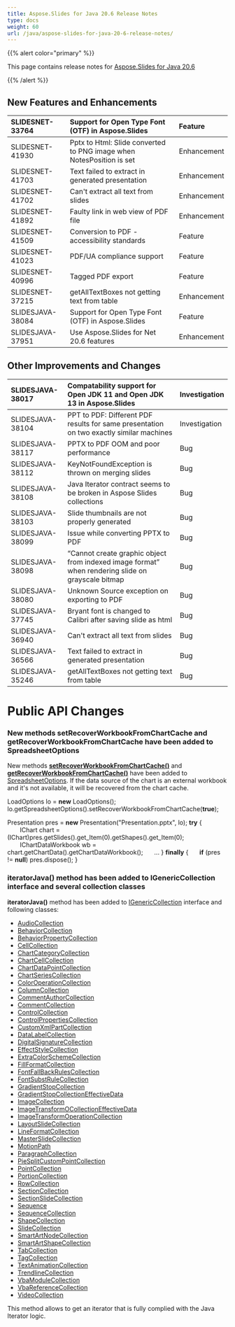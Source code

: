 ```yaml
---
title: Aspose.Slides for Java 20.6 Release Notes
type: docs
weight: 60
url: /java/aspose-slides-for-java-20-6-release-notes/
---
```


{{% alert color="primary" %}} 

This page contains release notes for [Aspose.Slides for Java 20.6](https://repository.aspose.com/repo/com/aspose/aspose-slides/20.6/)

{{% /alert %}} 
## **New Features and Enhancements**

|SLIDESNET-33764|Support for Open Type Font (OTF) in Aspose.Slides|Feature|
| :- | :- | :- |
|SLIDESNET-41930|Pptx to Html: Slide converted to PNG image when NotesPosition is set|Enhancement|
|SLIDESNET-41703|Text failed to extract in generated presentation|Enhancement|
|SLIDESNET-41702|Can't extract all text from slides|Enhancement|
|SLIDESNET-41892|Faulty link in web view of PDF file|Enhancement|
|SLIDESNET-41509|Conversion to PDF - accessibility standards|Feature|
|SLIDESNET-41023|PDF/UA compliance support|Feature|
|SLIDESNET-40996|Tagged PDF export|Feature|
|SLIDESNET-37215|getAllTextBoxes not getting text from table|Enhancement|
|SLIDESJAVA-38084|Support for Open Type Font (OTF) in Aspose.Slides|Feature|
|SLIDESJAVA-37951|Use Aspose.Slides for Net 20.6 features|Enhancement|
## **Other Improvements and Changes**

|SLIDESJAVA-38017|Compatability support for Open JDK 11 and Open JDK 13 in Aspose.Slides|Investigation|
| :- | :- | :- |
|SLIDESJAVA-38104|PPT to PDF: Different PDF results for same presentation on two exactly similar machines|Investigation|
|SLIDESJAVA-38117|PPTX to PDF OOM and poor performance|Bug|
|SLIDESJAVA-38112|KeyNotFoundException is thrown on merging slides|Bug|
|SLIDESJAVA-38108|Java Iterator contract seems to be broken in Aspose Slides collections|Bug|
|SLIDESJAVA-38103|Slide thumbnails are not properly generated|Bug|
|SLIDESJAVA-38099|Issue while converting PPTX to PDF|Bug|
|SLIDESJAVA-38098|“Cannot create graphic object from indexed image format” when rendering slide on grayscale bitmap|Bug|
|SLIDESJAVA-38080|Unknown Source exception on exporting to PDF|Bug|
|SLIDESJAVA-37745|Bryant font is changed to Calibri after saving slide as html|Bug|
|SLIDESJAVA-36940|Can't extract all text from slides|Bug|
|SLIDESJAVA-36566|Text failed to extract in generated presentation|Bug|
|SLIDESJAVA-35246|getAllTextBoxes not getting text from table|Bug|
# **Public API Changes**
### **New methods setRecoverWorkbookFromChartCache and getRecoverWorkbookFromChartCache have been added to SpreadsheetOptions**


New methods [**setRecoverWorkbookFromChartCache()**](https://apireference.aspose.com/slides/java/com.aspose.slides/SpreadsheetOptions#setRecoverWorkbookFromChartCache-boolean-) and [**getRecoverWorkbookFromChartCache()**](https://apireference.aspose.com/slides/java/com.aspose.slides/SpreadsheetOptions#getRecoverWorkbookFromChartCache--) have been added to [SpreadsheetOptions](https://apireference.aspose.com/slides/java/com.aspose.slides/SpreadsheetOptions). If the data source of the chart is an external workbook and it's not available, it will be recovered from the chart cache.

LoadOptions lo = **new** LoadOptions();
lo.getSpreadsheetOptions().setRecoverWorkbookFromChartCache(**true**);

Presentation pres = **new** Presentation("Presentation.pptx", lo);
**try** {
`    `IChart chart = (IChart)pres.getSlides().get_Item(0).getShapes().get_Item(0);
`    `IChartDataWorkbook wb = chart.getChartData().getChartDataWorkbook();
`   `...
} **finally** {
`   `**if** (pres != **null**) pres.dispose();
}
### **iteratorJava() method has been added to IGenericCollection interface and several collection classes**
**iteratorJava()** method has been added to [IGenericCollection](https://apireference.aspose.com/slides/java/com.aspose.slides/IGenericCollection) interface and following classes:

- [AudioCollection](https://apireference.aspose.com/slides/java/com.aspose.slides/AudioCollection#iteratorJava--)
- [BehaviorCollection](https://apireference.aspose.com/slides/java/com.aspose.slides/BehaviorCollection#iteratorJava--)
- [BehaviorPropertyCollection](https://apireference.aspose.com/slides/java/com.aspose.slides/BehaviorPropertyCollection#iteratorJava--)
- [CellCollection](https://apireference.aspose.com/slides/java/com.aspose.slides/CellCollection#iteratorJava--)
- [ChartCategoryCollection](https://apireference.aspose.com/slides/java/com.aspose.slides/ChartCategoryCollection#iteratorJava--)
- [ChartCellCollection](https://apireference.aspose.com/slides/java/com.aspose.slides/ChartCellCollection#iteratorJava--)
- [ChartDataPointCollection](https://apireference.aspose.com/slides/java/com.aspose.slides/ChartDataPointCollection#iteratorJava--)
- [ChartSeriesCollection](https://apireference.aspose.com/slides/java/com.aspose.slides/ChartSeriesCollection#iteratorJava--)
- [ColorOperationCollection](https://apireference.aspose.com/slides/java/com.aspose.slides/ColorOperationCollection#iteratorJava--)
- [ColumnCollection](https://apireference.aspose.com/slides/java/com.aspose.slides/ColumnCollection#iteratorJava--)
- [CommentAuthorCollection](https://apireference.aspose.com/slides/java/com.aspose.slides/CommentAuthorCollection#iteratorJava--)
- [CommentCollection](https://apireference.aspose.com/slides/java/com.aspose.slides/CommentCollection#iteratorJava--)
- [ControlCollection](https://apireference.aspose.com/slides/java/com.aspose.slides/ControlCollection#iteratorJava--)
- [ControlPropertiesCollection](https://apireference.aspose.com/slides/java/com.aspose.slides/ControlPropertiesCollection#iteratorJava--)
- [CustomXmlPartCollection](https://apireference.aspose.com/slides/java/com.aspose.slides/CustomXmlPartCollection#iteratorJava--)
- [DataLabelCollection](https://apireference.aspose.com/slides/java/com.aspose.slides/DataLabelCollection#iteratorJava--)
- [DigitalSignatureCollection](https://apireference.aspose.com/slides/java/com.aspose.slides/DigitalSignatureCollection#iteratorJava--)
- [EffectStyleCollection](https://apireference.aspose.com/slides/java/com.aspose.slides/EffectStyleCollection#iteratorJava--)
- [ExtraColorSchemeCollection](https://apireference.aspose.com/slides/java/com.aspose.slides/ExtraColorSchemeCollection#iteratorJava--)
- [FillFormatCollection](https://apireference.aspose.com/slides/java/com.aspose.slides/FillFormatCollection#iteratorJava--)
- [FontFallBackRulesCollection](https://apireference.aspose.com/slides/java/com.aspose.slides/FontFallBackRulesCollection#iteratorJava--)
- [FontSubstRuleCollection](https://apireference.aspose.com/slides/java/com.aspose.slides/FontSubstRuleCollection#iteratorJava--)
- [GradientStopCollection](https://apireference.aspose.com/slides/java/com.aspose.slides/GradientStopCollection#iteratorJava--)
- [GradientStopCollectionEffectiveData](https://apireference.aspose.com/slides/java/com.aspose.slides/GradientStopCollectionEffectiveData#iteratorJava--)
- [ImageCollection](https://apireference.aspose.com/slides/java/com.aspose.slides/ImageCollection#iteratorJava--)
- [ImageTransformOCollectionEffectiveData](https://apireference.aspose.com/slides/java/com.aspose.slides/ImageTransformOCollectionEffectiveData#iteratorJava--)
- [ImageTransformOperationCollection](https://apireference.aspose.com/slides/java/com.aspose.slides/ImageTransformOperationCollection#iteratorJava--)
- [LayoutSlideCollection](https://apireference.aspose.com/slides/java/com.aspose.slides/LayoutSlideCollection#iteratorJava--)
- [LineFormatCollection](https://apireference.aspose.com/slides/java/com.aspose.slides/LineFormatCollection#iteratorJava--)
- [MasterSlideCollection](https://apireference.aspose.com/slides/java/com.aspose.slides/MasterSlideCollection#iteratorJava--)
- [MotionPath](https://apireference.aspose.com/slides/java/com.aspose.slides/MotionPath#iteratorJava--)
- [ParagraphCollection](https://apireference.aspose.com/slides/java/com.aspose.slides/ParagraphCollection#iteratorJava--)
- [PieSplitCustomPointCollection](https://apireference.aspose.com/slides/java/com.aspose.slides/PieSplitCustomPointCollection#iteratorJava--)
- [PointCollection](https://apireference.aspose.com/slides/java/com.aspose.slides/PointCollection#iteratorJava--)
- [PortionCollection](https://apireference.aspose.com/slides/java/com.aspose.slides/PortionCollection#iteratorJava--)
- [RowCollection](https://apireference.aspose.com/slides/java/com.aspose.slides/RowCollection#iteratorJava--)
- [SectionCollection](https://apireference.aspose.com/slides/java/com.aspose.slides/SectionCollection#iteratorJava--)
- [SectionSlideCollection](https://apireference.aspose.com/slides/java/com.aspose.slides/SectionSlideCollection#iteratorJava--)
- [Sequence](https://apireference.aspose.com/slides/java/com.aspose.slides/Sequence#iteratorJava--)
- [SequenceCollection](https://apireference.aspose.com/slides/java/com.aspose.slides/SequenceCollection#iteratorJava--)
- [ShapeCollection](https://apireference.aspose.com/slides/java/com.aspose.slides/ShapeCollection#iteratorJava--)
- [SlideCollection](https://apireference.aspose.com/slides/java/com.aspose.slides/SlideCollection#iteratorJava--)
- [SmartArtNodeCollection](https://apireference.aspose.com/slides/java/com.aspose.slides/SmartArtNodeCollection#iteratorJava--)
- [SmartArtShapeCollection](https://apireference.aspose.com/slides/java/com.aspose.slides/SmartArtShapeCollection#iteratorJava--)
- [TabCollection](https://apireference.aspose.com/slides/java/com.aspose.slides/TabCollection#iteratorJava--)
- [TagCollection](https://apireference.aspose.com/slides/java/com.aspose.slides/TagCollection#iteratorJava--)
- [TextAnimationCollection](https://apireference.aspose.com/slides/java/com.aspose.slides/TextAnimationCollection#iteratorJava--)
- [TrendlineCollection](https://apireference.aspose.com/slides/java/com.aspose.slides/TrendlineCollection#iteratorJava--)
- [VbaModuleCollection](https://apireference.aspose.com/slides/java/com.aspose.slides/VbaModuleCollection#iteratorJava--)
- [VbaReferenceCollection](https://apireference.aspose.com/slides/java/com.aspose.slides/VbaReferenceCollection#iteratorJava--)
- [VideoCollection](https://apireference.aspose.com/slides/java/com.aspose.slides/VideoCollection#iteratorJava--)

This method allows to get an iterator that is fully complied with the Java Iterator logic.
